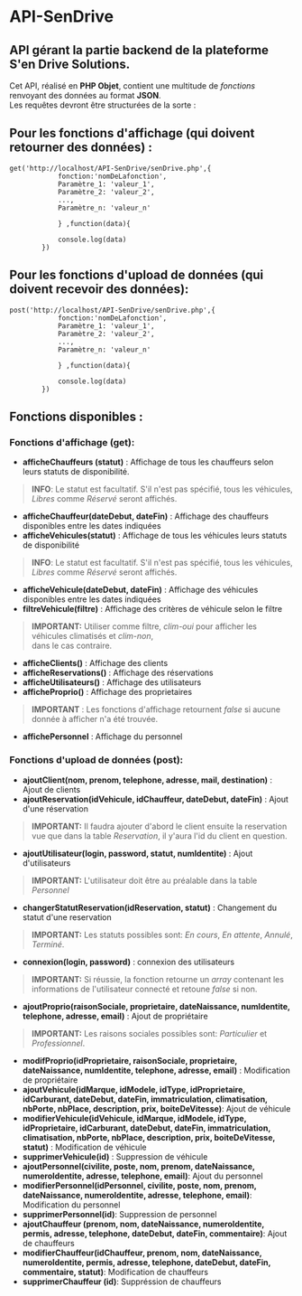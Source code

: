# API-SenDrive
API gérant la partie backend de la plateforme S'en Drive Solutions.
------------------------------------------------------------------
Cet API, réalisé en __PHP Objet__, contient une multitude de *fonctions* renvoyant des données au format __JSON__.  
Les requêtes devront être structurées de la sorte :  
## Pour les fonctions d'affichage (qui doivent retourner des données) :  

	get('http://localhost/API-SenDrive/senDrive.php',{  
                fonction:'nomDeLafonction',  
                Paramètre_1: 'valeur_1',  
                Paramètre_2: 'valeur_2',  
                ...,  
                Paramètre_n: 'valeur_n'  
                
                } ,function(data){  
                
                console.log(data)  
            })  
  
## Pour les fonctions d'upload de données (qui doivent recevoir des données):  

	post('http://localhost/API-SenDrive/senDrive.php',{
                fonction:'nomDeLafonction',
                Paramètre_1: 'valeur_1',
                Paramètre_2: 'valeur_2',
                ...,
                Paramètre_n: 'valeur_n'
                
                } ,function(data){
                
                console.log(data)
            })
  
  
## Fonctions disponibles :  
### Fonctions d'affichage (get):  
* __afficheChauffeurs (statut)__ : Affichage de tous les chauffeurs selon leurs statuts de disponibilité.   
> __INFO__: Le statut est facultatif. S'il n'est pas spécifié, tous les véhicules, *Libres* comme *Réservé*  seront affichés.    
* __afficheChauffeur(dateDebut, dateFin)__ : Affichage des chauffeurs disponibles entre les dates indiquées  
* __afficheVehicules(statut)__ : Affichage de tous les véhicules leurs statuts de disponibilité   
> __INFO__: Le statut est facultatif. S'il n'est pas spécifié, tous les véhicules, *Libres* comme *Réservé*  seront affichés.
* __afficheVehicule(dateDebut, dateFin)__ : Affichage des véhicules disponibles entre les dates indiquées  
* __filtreVehicule(filtre)__ : Affichage des critères de véhicule selon le filtre  
> __IMPORTANT:__ Utiliser comme filtre, *clim-oui* pour afficher les véhicules climatisés et *clim-non*,  
dans le cas contraire.
* __afficheClients()__ : Affichage des clients  
* __afficheReservations()__ : Affichage des réservations  
* __afficheUtilisateurs()__ : Affichage des utilisateurs  
* __afficheProprio()__ : Affichage des proprietaires
  
> __IMPORTANT__ : Les fonctions d'affichage retournent *false* si aucune donnée à afficher n'a été trouvée.    
* __affichePersonnel__ : Affichage du personnel    
  
### Fonctions d'upload de données (post):    
* __ajoutClient(nom, prenom, telephone, adresse, mail, destination)__ : Ajout de clients    
* __ajoutReservation(idVehicule, idChauffeur, dateDebut, dateFin)__ : Ajout d'une réservation   
> __IMPORTANT:__ Il faudra ajouter d'abord le client ensuite la reservation vue que dans la table *Reservation*, il y'aura l'id du client en question.    
* __ajoutUtilisateur(login, password, statut, numIdentite)__ : Ajout d'utilisateurs   
> __IMPORTANT:__ L'utilisateur doit être au préalable dans la table *Personnel*  
* __changerStatutReservation(idReservation, statut)__ : Changement du statut d'une reservation    
> __IMPORTANT:__ Les statuts possibles sont: *En cours*, *En attente*, *Annulé*, *Terminé*.  
* __connexion(login, password)__ : connexion des utilisateurs  
> __IMPORTANT:__ Si réussie, la fonction retourne un *array* contenant les informations de l'utilisateur connecté et retoune *false* si non.  
* __ajoutProprio(raisonSociale, proprietaire, dateNaissance, numIdentite, telephone, adresse, email)__ : Ajout de propriétaire  
> __IMPORTANT:__ Les raisons sociales possibles sont: *Particulier* et  *Professionnel*. 
* __modifProprio(idProprietaire, raisonSociale, proprietaire, dateNaissance, numIdentite, telephone, adresse, email)__ : Modification de propriétaire  
* __ajoutVehicule(idMarque, idModele, idType, idProprietaire, idCarburant, dateDebut, dateFin, immatriculation, climatisation, nbPorte, nbPlace, description, prix, boiteDeVitesse)__: Ajout de véhicule  
* __modifierVehicule(idVehicule, idMarque, idModele, idType, idProprietaire, idCarburant, dateDebut, dateFin, immatriculation, climatisation, nbPorte, nbPlace, description, prix, boiteDeVitesse, statut)__ : Modification de véhicule  
* __supprimerVehicule(id)__ : Suppression de véhicule  
* __ajoutPersonnel(civilite, poste, nom, prenom, dateNaissance, numeroIdentite, adresse, telephone, email)__: Ajout du personnel  
* __modifierPersonnel(idPersonnel, civilite, poste, nom, prenom, dateNaissance, numeroIdentite, adresse, telephone, email)__: Modification du personnel  
* __supprimerPersonnel(id)__: Suppression de personnel  
* __ajoutChauffeur (prenom, nom, dateNaissance, numeroIdentite, permis, adresse, telephone, dateDebut, dateFin, commentaire)__: Ajout de chauffeurs  
* __modifierChauffeur(idChauffeur, prenom, nom, dateNaissance, numeroIdentite, permis, adresse, telephone, dateDebut, dateFin, commentaire, statut)__: Modification de chauffeurs  
* __supprimerChauffeur (id)__: Suppréssion de chauffeurs 
